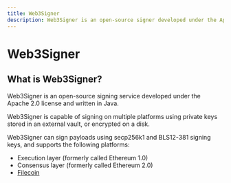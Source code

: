 ```yaml
---
title: Web3Signer
description: Web3Signer is an open-source signer developed under the Apache 2.0 license and written in Java.
---
```


# Web3Signer

## What is Web3Signer?

Web3Signer is an open-source signing service developed under the Apache 2.0 license and written in
Java.

Web3Signer is capable of signing on multiple platforms using private keys stored in an external
vault, or encrypted on a disk.

Web3Signer can sign payloads using secp256k1 and BLS12-381 signing keys, and supports the following
platforms:

* Execution layer (formerly called Ethereum 1.0)
* Consensus layer (formerly called Ethereum 2.0)
* [Filecoin](https://filecoin.io/)
